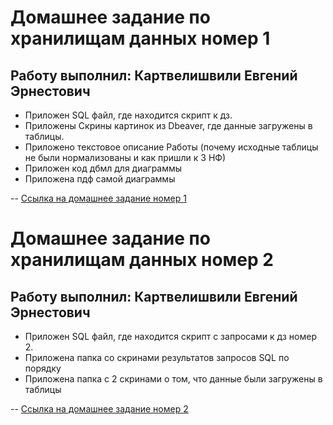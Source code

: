 # Домашнее задание по хранилищам данных номер 1
## Работу выполнил: Картвелишвили Евгений Эрнестович

* Приложен SQL файл, где находится скрипт к дз.
* Приложены Скрины картинок из Dbeaver, где данные загружены в таблицы.
* Приложено текстовое описание Работы (почему исходные таблицы не были нормализованы и как пришли к 3 НФ)
* Приложен код дбмл для диаграммы
* Приложена пдф самой диаграммы

-- [Ссылка на домашнее задание номер 1](https://github.com/eugenekartvelishvili/data_storage_sql/tree/main/hw_sql)



# Домашнее задание по хранилищам данных номер 2
## Работу выполнил: Картвелишвили Евгений Эрнестович


* Приложен SQL файл, где находится скрипт с запросами к дз номер 2.
* Приложена папка со скринами результатов запросов SQL по порядку
* Приложена папка с 2 скринами о том, что данные были загружены в таблицы 


-- [Ссылка на домашнее задание номер 2](https://github.com/eugenekartvelishvili/data_storage_sql/tree/main/hw_sql2)
